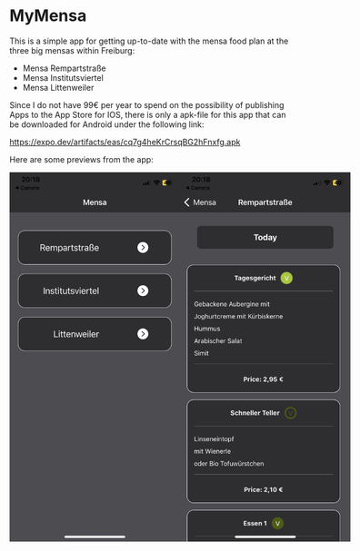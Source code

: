 # MyMensa

This is a simple app for getting up-to-date with the mensa food plan at the three big mensas within Freiburg:
- Mensa Rempartstraße
- Mensa Institutsviertel
- Mensa Littenweiler

Since I do not have 99€ per year to spend on the possibility of publishing Apps to the App Store for IOS, there is only a apk-file for this app that can be downloaded for Android under the following link:

https://expo.dev/artifacts/eas/cq7g4heKrCrsqBG2hFnxfg.apk



Here are some previews from the app:



<div style="width: '100%';display: flex; justify-content: space-evenly">
    <img src="./figures/screenshot_1.png" width="300"/>
    <img src="./figures/screenshot_2.png" width="300"/>
</div>

